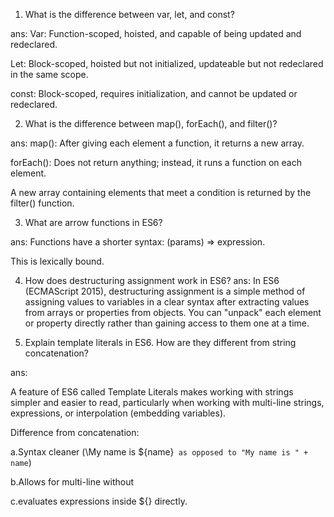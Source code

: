 1) What is the difference between var, let, and const?

ans:
Var: Function-scoped, hoisted, and capable of being updated and redeclared.

 Let: Block-scoped, hoisted but not initialized, updateable but not redeclared in the same scope.

 const: Block-scoped, requires initialization, and cannot be updated or redeclared.
 

 2) What is the difference between map(), forEach(), and filter()?

ans:
map(): After giving each element a function, it returns a new array.

 forEach(): Does not return anything; instead, it runs a function on each element.

 A new array containing elements that meet a condition is returned by the filter() function.


 3) What are arrow functions in ES6?

 ans: 
 Functions have a shorter syntax: (params) => expression.

 This is lexically bound.


4) How does destructuring assignment work in ES6?
 ans:
 In ES6 (ECMAScript 2015), destructuring assignment is a simple method of assigning values to variables in 
 a clear syntax after extracting values from arrays or properties from objects. You can "unpack" each element
 or property directly rather than gaining access to them one at a time.


5) Explain template literals in ES6. How are they different from string concatenation?

ans:

A feature of ES6 called Template Literals makes working with strings simpler and easier to read, particularly when working with multi-line strings, expressions, or interpolation (embedding variables).

Difference from concatenation:

a.Syntax cleaner (\My name is ${name}` as opposed to "My name is " + name`)

b.Allows for multi-line without

c.evaluates expressions inside ${} directly.
